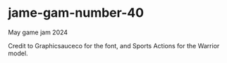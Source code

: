 # jame-gam-number-40
May game jam 2024

Credit to Graphicsauceco for the font, and Sports Actions for the Warrior model.